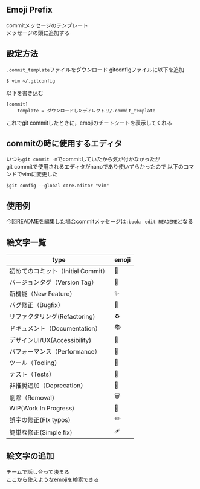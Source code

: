 
## Emoji Prefix

commitメッセージのテンプレート<br>
メッセージの頭に追加する

## 設定方法

```.commit_template```ファイルをダウンロード
gitconfigファイルに以下を追加
```
$ vim ~/.gitconfig
```
以下を書き込む
```
[commit]
    template = ダウンロードしたディレクトリ/.commit_template

```
これでgit commitしたときに，emojiのチートシートを表示してくれる

## commitの時に使用するエディタ

いつも```git commit -m```でcommitしていたから気が付かなかったが<br> 
git commitで使用されるエディタがnanoであり使いずらかったので
以下のコマンドでvimに変更した

```
$git config --global core.editor "vim"

```
## 使用例

今回READMEを編集した場合commitメッセージは```:book: edit READEME```となる


## 絵文字一覧
| type                          | emoji |
|-------------------------------|-------|
| 初めてのコミット（Initial Commit）      | 🎉    |
| バージョンタグ（Version Tag）        | 🔖    |
| 新機能（New Feature）              | ✨    |
| バグ修正（Bugfix）                 | 🐛    |
| リファクタリング(Refactoring)      | ♻️    |
| ドキュメント（Documentation）       | 📚    |
| デザインUI/UX(Accessibility)       | 🎨    |
| パフォーマンス（Performance）       | 🐎    |
| ツール（Tooling）                 | 🔧    |
| テスト（Tests）                   | 🚨    |
| 非推奨追加（Deprecation）          | 💩    |
| 削除（Removal）                   | 🗑️    |
| WIP(Work In Progress)            | 🚧    |
|誤字の修正(FIx typos)              | ✏️    |
|簡単な修正(Simple fix)             | 🩹  |

## 絵文字の追加
チームで話し合って決まる<br>
[ここから使えようなemojiを検索できる](https://gitmoji.dev)

